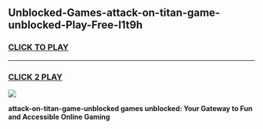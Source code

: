 
## Unblocked-Games-attack-on-titan-game-unblocked-Play-Free-l1t9h
<h3>
<a href="https://premium76.site?title=attack-on-titan-game-unblocked&ref=20A">CLICK TO PLAY</a></h3>
<hr>

<h3>
<a href="https://premium76.site?title=attack-on-titan-game-unblocked&ref=20A">CLICK 2 PLAY</a>
  
</h3>

<a href="https://premium76.site?title=attack-on-titan-game-unblocked&ref=20A"><img src="https://clearcache.store/games.png"></a>


**attack-on-titan-game-unblocked games unblocked: Your Gateway to Fun and Accessible Online Gaming**
